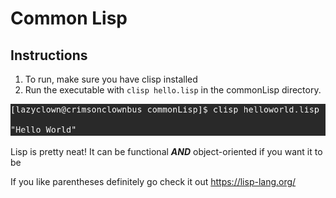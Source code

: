 # Common Lisp 

## Instructions
1. To run, make sure you have clisp installed 
2. Run the executable with ```clisp hello.lisp``` in the commonLisp directory.


![screenshot](./screenshot.png?raw=true)

Lisp is pretty neat! It can be functional <strong><em>AND</em></strong> object-oriented if you want it to be

If you like parentheses definitely go check it out https://lisp-lang.org/

